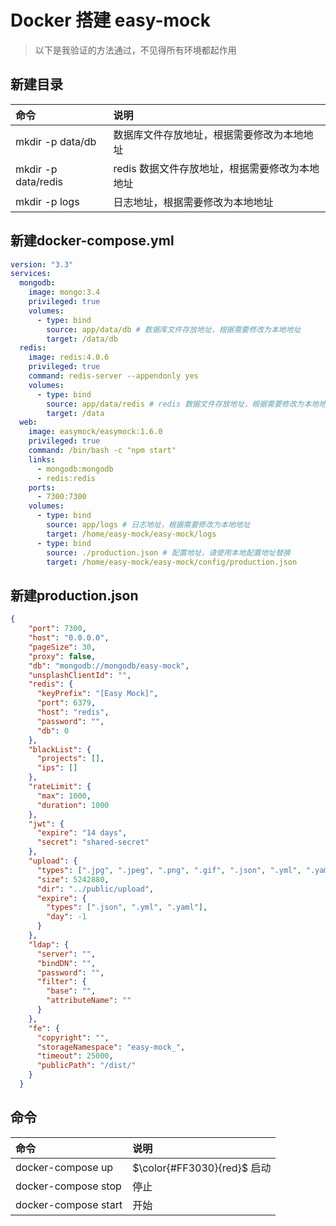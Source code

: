 # Docker 搭建 easy-mock
> 以下是我验证的方法通过，不见得所有环境都起作用

## 新建目录

|命令| 说明 |
|:-- | :--- |
|mkdir -p data/db|数据库文件存放地址，根据需要修改为本地地址 |
|mkdir -p data/redis|redis 数据文件存放地址，根据需要修改为本地地址 |
|mkdir -p logs| 日志地址，根据需要修改为本地地址 |


## 新建docker-compose.yml

```yml
version: "3.3"
services:
  mongodb:
    image: mongo:3.4
    privileged: true
    volumes:
      - type: bind
        source: app/data/db # 数据库文件存放地址，根据需要修改为本地地址
        target: /data/db
  redis:
    image: redis:4.0.6
    privileged: true
    command: redis-server --appendonly yes
    volumes:
      - type: bind
        source: app/data/redis # redis 数据文件存放地址，根据需要修改为本地地址
        target: /data
  web:
    image: easymock/easymock:1.6.0
    privileged: true
    command: /bin/bash -c "npm start"
    links:
      - mongodb:mongodb
      - redis:redis
    ports:
      - 7300:7300
    volumes:
      - type: bind 
        source: app/logs # 日志地址，根据需要修改为本地地址
        target: /home/easy-mock/easy-mock/logs
      - type: bind
        source: ./production.json # 配置地址，请使用本地配置地址替换
        target: /home/easy-mock/easy-mock/config/production.json

```

## 新建production.json

```json
{
    "port": 7300,
    "host": "0.0.0.0",
    "pageSize": 30,
    "proxy": false,
    "db": "mongodb://mongodb/easy-mock",
    "unsplashClientId": "",
    "redis": {
      "keyPrefix": "[Easy Mock]",
      "port": 6379,
      "host": "redis",
      "password": "",
      "db": 0
    },
    "blackList": {
      "projects": [],
      "ips": []
    },
    "rateLimit": {
      "max": 1000,
      "duration": 1000
    },
    "jwt": {
      "expire": "14 days",
      "secret": "shared-secret"
    },
    "upload": {
      "types": [".jpg", ".jpeg", ".png", ".gif", ".json", ".yml", ".yaml"],
      "size": 5242880,
      "dir": "../public/upload",
      "expire": {
        "types": [".json", ".yml", ".yaml"],
        "day": -1
      }
    },
    "ldap": {
      "server": "",
      "bindDN": "",
      "password": "",
      "filter": {
        "base": "",
        "attributeName": ""
      }
    },
    "fe": {
      "copyright": "",
      "storageNamespace": "easy-mock_",
      "timeout": 25000,
      "publicPath": "/dist/"
    }
  }
```

## 命令

|命令| 说明|
|:--| :-- |
|docker-compose up|$\color{#FF3030}{red}$ 启动|
|docker-compose stop| 停止 |
|docker-compose start| 开始 |


